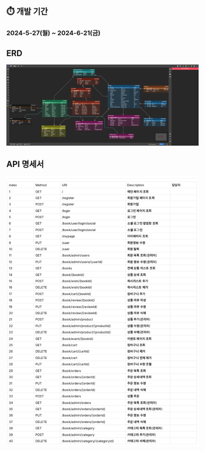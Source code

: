 ## ⏱️ 개발 기간 
### 2024-5-27(월) ~ 2024-6-21(금)

## ERD
![2_erd.png](2_erd.png)

## API 명세서
![제목 없음.png](%EC%A0%9C%EB%AA%A9%20%EC%97%86%EC%9D%8C.png)




